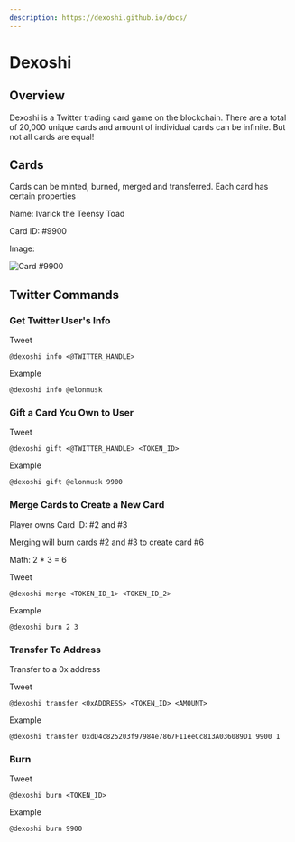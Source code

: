 ```yaml
---
description: https://dexoshi.github.io/docs/
---
```


# Dexoshi

## Overview

Dexoshi is a Twitter trading card game on the blockchain. There are a total of 20,000 unique cards and amount of individual cards can be infinite. But not all cards are equal!

## Cards

Cards can be minted, burned, merged and transferred. Each card has certain properties

Name: Ivarick the Teensy Toad

Card ID: #9900

Image:&#x20;

![Card #9900](https://user-images.githubusercontent.com/19412160/210449650-140b30aa-d933-4341-be70-8015c09f83b8.jpg)



## Twitter Commands

### Get Twitter User's Info

Tweet

```
@dexoshi info <@TWITTER_HANDLE>
```

Example

```
@dexoshi info @elonmusk
```

### Gift a Card You Own to User

Tweet

```
@dexoshi gift <@TWITTER_HANDLE> <TOKEN_ID>
```

Example

```
@dexoshi gift @elonmusk 9900
```

### Merge Cards to Create a New Card

Player owns Card ID: #2 and #3

Merging will burn cards #2 and #3 to create card #6

Math: 2 \* 3 = 6

Tweet

```
@dexoshi merge <TOKEN_ID_1> <TOKEN_ID_2>
```

Example

```
@dexoshi burn 2 3
```

### Transfer To Address

Transfer to a 0x address

Tweet

```
@dexoshi transfer <0xADDRESS> <TOKEN_ID> <AMOUNT>
```

Example

```
@dexoshi transfer 0xdD4c825203f97984e7867F11eeCc813A036089D1 9900 1
```

### Burn

Tweet

```
@dexoshi burn <TOKEN_ID>
```

Example

```
@dexoshi burn 9900
```





